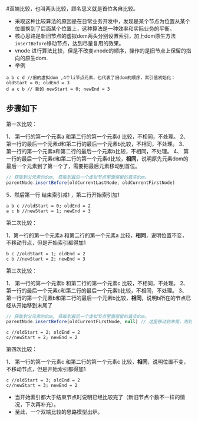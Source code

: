 #双端比较，也叫两头比较，顾名思义就是首位各自比较。
- 采取这种比较算法的原因是在日常业务开发中，发现是某个节点为位置从某个位置换到了后面某个位置上，这种算法是一种效率和实际业务的平衡。
- 核心思路是新旧节点的虚拟dom两头分别设置索引，加上dom原生方法 ```insertBefore```移动节点，达到尽量复用的效果。
- vnode 进行算法比较，但是不改变vnode的顺序，操作的是旧节点上保留的指向的原生dom.
- 举例
```
a b c d //旧的虚拟dom ,4个li节点元素，也代表了旧dom的顺序，索引值初始化： oldStart = 0; oldEnd = 3
d a c b // 新的 newStart = 0; newEnd = 3
```
## 步骤如下
第一次比较：

1、 第一行的第一个元素a 和第二行的第一个元素d 比较，不相同，不处理。
2、 第一行的最后一个元素d和第二行的最后一个元素b比较，不相同，不处理。
3、 第一行的第一个元素a和第二行的最后一个元素b比较，不相同，不处理。
4、 第一行的最后一个元素d和第二行的第一个元素d比较，**相同**，说明原先元素dom的最后一个元素到了第一个了，需要把最后元素移动到首位。
```javascript
// 获取到父元素的dom, 获取到最后一个虚拟节点里面保留的真实dom。
parentNode.insertBefore(oldCurrentLastNode, oldCurrentFirstNode)
```
5、然后第一行 结束索引减1 ，第二行开始索引加1 

```
a b c //oldStart = 0; oldEnd = 2
a c b //newStart = 1; newEnd = 3
```

第二次比较：

1、第一行的第一个元素a 和第二行的第一个元素a 比较，**相同**，说明位置不变，不移动节点，但是开始索引都得加1

```
b c //oldStart = 1; oldEnd = 2
c b //newStart = 2; newEnd = 3
```
第三次比较：

1、 第一行的第一个元素b 和第二行的第一个元素c 比较，不相同，不处理。
2、 第一行的最后一个元素c和第二行的最后一个元素b比较，不相同，不处理。
3、 第一行的第一个元素b和第二行的最后一个元素b比较，**相同**，说明b所在的节点已经从开始移到末尾了
```javascript
// 获取到父元素的dom, 获取到最后一个虚拟节点里面保留的真实dom。
parentNode.insertBefore(oldCurrentFirstNode, null) // 这里移动到末尾，用到了null， 表示我要移动到最后一个节点后面节点也就是空节点前面。
```
```
c //oldStart = 2; oldEnd = 2
c//newStart = 2; newEnd = 2
```
第四次比较：

1、 第一行的第一个元素c 和第二行的第一个元素c 比较，**相同**，说明位置不变，不移动节点，但是开始索引都得加1
```
c //oldStart = 3; oldEnd = 2
c//newStart = 3; newEnd = 2
```

- 当开始索引都大于结束节点时说明已经比较完了（新旧节点个数不一样的情况，下次再补充）。
- 至此，一个双端比较的思路模型出炉。
